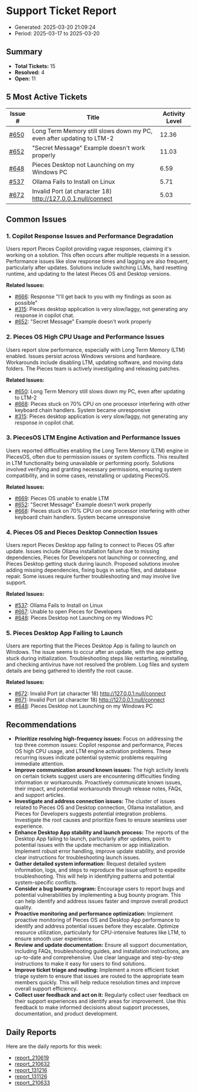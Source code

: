 # Support Ticket Report
- Generated: 2025-03-20 21:09:24
- Period: 2025-03-17 to 2025-03-20

## Summary
- **Total Tickets:** 15
- **Resolved:** 4
- **Open:** 11

## 5 Most Active Tickets
| Issue # | Title | Activity Level |
|---------|-------|----------------|
| [#650](https://github.com/pieces-app/support/issues/650) | Long Term Memory still slows down my PC, even after updating to LTM-2 | 12.36 |
| [#652](https://github.com/pieces-app/support/issues/652) | "Secret Message" Example doesn't work properly | 11.03 |
| [#648](https://github.com/pieces-app/support/issues/648) | Pieces Desktop not Launching on my Windows PC | 6.59 |
| [#537](https://github.com/pieces-app/support/issues/537) | Ollama Fails to Install on Linux | 5.71 |
| [#672](https://github.com/pieces-app/support/issues/672) | Invalid Port (at character 18) http://127.0.0.1:null/connect | 5.03 |

## Common Issues
### 1. Copilot Response Issues and Performance Degradation
Users report Pieces Copilot providing vague responses, claiming it's working on a solution. This often occurs after multiple requests in a session. Performance issues like slow response times and lagging are also frequent, particularly after updates. Solutions include switching LLMs, hard resetting runtime, and updating to the latest Pieces OS and Desktop versions.

**Related Issues:**
- [#666](https://github.com/pieces-app/support/issues/666): Response "I'll get back to you with my findings as soon as possible"
- [#315](https://github.com/pieces-app/support/issues/315): Pieces desktop application is very slow/laggy, not generating any response in copilot chat.
- [#652](https://github.com/pieces-app/support/issues/652): "Secret Message" Example doesn't work properly

### 2. Pieces OS High CPU Usage and Performance Issues
Users report slow performance, especially with Long Term Memory (LTM) enabled.  Issues persist across Windows versions and hardware.  Workarounds include disabling LTM, updating software, and moving data folders.  The Pieces team is actively investigating and releasing patches.

**Related Issues:**
- [#650](https://github.com/pieces-app/support/issues/650): Long Term Memory still slows down my PC, even after updating to LTM-2
- [#668](https://github.com/pieces-app/support/issues/668): Pieces stuck on 70% CPU on one processor interfering with other keyboard chain handlers. System became unresponsive
- [#315](https://github.com/pieces-app/support/issues/315): Pieces desktop application is very slow/laggy, not generating any response in copilot chat.

### 3. PiecesOS LTM Engine Activation and Performance Issues
Users reported difficulties enabling the Long Term Memory (LTM) engine in PiecesOS, often due to permission issues or system conflicts. This resulted in LTM functionality being unavailable or performing poorly. Solutions involved verifying and granting necessary permissions, ensuring system compatibility, and in some cases, reinstalling or updating PiecesOS.

**Related Issues:**
- [#669](https://github.com/pieces-app/support/issues/669): Pieces OS unable to enable LTM
- [#652](https://github.com/pieces-app/support/issues/652): "Secret Message" Example doesn't work properly
- [#668](https://github.com/pieces-app/support/issues/668): Pieces stuck on 70% CPU on one processor interfering with other keyboard chain handlers. System became unresponsive

### 4. Pieces OS and Pieces Desktop Connection Issues
Users report Pieces Desktop app failing to connect to Pieces OS after update. Issues include Ollama installation failure due to missing dependencies, Pieces for Developers not launching or connecting, and Pieces Desktop getting stuck during launch. Proposed solutions involve adding missing dependencies, fixing bugs in setup files, and database repair. Some issues require further troubleshooting and may involve live support.

**Related Issues:**
- [#537](https://github.com/pieces-app/support/issues/537): Ollama Fails to Install on Linux
- [#667](https://github.com/pieces-app/support/issues/667): Unable to open Pieces for Developers
- [#648](https://github.com/pieces-app/support/issues/648): Pieces Desktop not Launching on my Windows PC

### 5. Pieces Desktop App Failing to Launch
Users are reporting that the Pieces Desktop App is failing to launch on Windows. The issue seems to occur after an update, with the app getting stuck during initialization.  Troubleshooting steps like restarting, reinstalling, and checking antivirus have not resolved the problem.  Log files and system details are being gathered to identify the root cause. 

**Related Issues:**
- [#672](https://github.com/pieces-app/support/issues/672): Invalid Port (at character 18) http://127.0.0.1:null/connect
- [#671](https://github.com/pieces-app/support/issues/671): Invalid Port (at character 18) http://127.0.0.1:null/connect
- [#648](https://github.com/pieces-app/support/issues/648): Pieces Desktop not Launching on my Windows PC


## Recommendations
- **Prioritize resolving high-frequency issues:** Focus on addressing the top three common issues: Copilot response and performance, Pieces OS high CPU usage, and LTM engine activation problems. These recurring issues indicate potential systemic problems requiring immediate attention.
- **Improve communication around known issues:**  The high activity levels on certain tickets suggest users are encountering difficulties finding information or workarounds. Proactively communicate known issues, their impact, and potential workarounds through release notes, FAQs, and support articles.
- **Investigate and address connection issues:** The cluster of issues related to Pieces OS and Desktop connection, Ollama installation, and Pieces for Developers suggests potential integration problems. Investigate the root causes and prioritize fixes to ensure seamless user experience.
- **Enhance Desktop App stability and launch process:**  The reports of the Desktop App failing to launch, particularly after updates, point to potential issues with the update mechanism or app initialization.  Implement robust error handling, improve update stability, and provide clear instructions for troubleshooting launch issues.
- **Gather detailed system information:**  Request detailed system information, logs, and steps to reproduce the issue upfront to expedite troubleshooting. This will help in identifying patterns and potential system-specific conflicts.
- **Consider a bug bounty program:** Encourage users to report bugs and potential vulnerabilities by implementing a bug bounty program. This can help identify and address issues faster and improve overall product quality.
- **Proactive monitoring and performance optimization:** Implement proactive monitoring of Pieces OS and Desktop App performance to identify and address potential issues before they escalate. Optimize resource utilization, particularly for CPU-intensive features like LTM, to ensure smooth user experience.
- **Review and update documentation:** Ensure all support documentation, including FAQs, troubleshooting guides, and installation instructions, are up-to-date and comprehensive. Use clear language and step-by-step instructions to make it easy for users to find solutions.
- **Improve ticket triage and routing:**  Implement a more efficient ticket triage system to ensure that issues are routed to the appropriate team members quickly. This will help reduce resolution times and improve overall support efficiency.
- **Collect user feedback and act on it:**  Regularly collect user feedback on their support experiences and identify areas for improvement. Use this feedback to make informed decisions about support processes, documentation, and product development.

## Daily Reports
Here are the daily reports for this week:

- [report_210619](daily/2025-03-18/report_210619.md)
- [report_210632](daily/2025-03-19/report_210632.md)
- [report_131216](daily/2025-03-19/report_131216.md)
- [report_131126](daily/2025-03-20/report_131126.md)
- [report_210633](daily/2025-03-20/report_210633.md)
